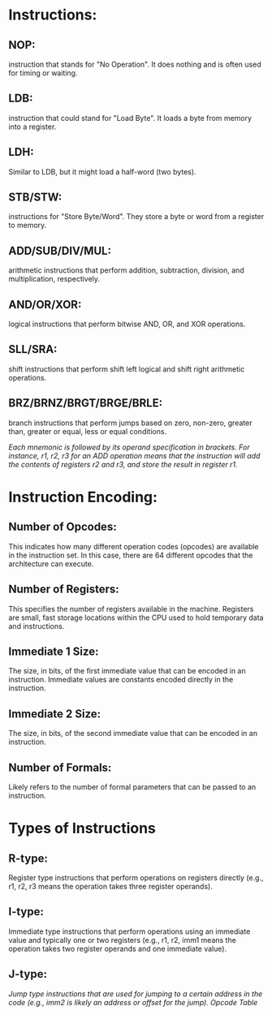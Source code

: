 # Instructions:

## NOP: 
instruction that stands for "No Operation". It does nothing and is often used for timing or waiting.
## LDB: 
instruction that could stand for "Load Byte". It loads a byte from memory into a register.
## LDH: 
Similar to LDB, but it might load a half-word (two bytes).
## STB/STW: 
instructions for "Store Byte/Word". They store a byte or word from a register to memory.
## ADD/SUB/DIV/MUL: 
arithmetic instructions that perform addition, subtraction, division, and multiplication, respectively.
## AND/OR/XOR: 
logical instructions that perform bitwise AND, OR, and XOR operations.
## SLL/SRA: 
shift instructions that perform shift left logical and shift right arithmetic operations.
## BRZ/BRNZ/BRGT/BRGE/BRLE: 
branch instructions that perform jumps based on zero, non-zero, greater than, greater or equal, less or equal conditions.

*Each mnemonic is followed by its operand specification in brackets. For instance, r1, r2, r3 for an ADD operation means that the instruction will add the contents of registers r2 and r3, and store the result in register r1.*

# Instruction Encoding:

## Number of Opcodes: 
This indicates how many different operation codes (opcodes) are available in the instruction set. In this case, there are 64 different opcodes that the architecture can execute.
## Number of Registers: 
This specifies the number of registers available in the machine. Registers are small, fast storage locations within the CPU used to hold temporary data and instructions.
## Immediate 1 Size: 
The size, in bits, of the first immediate value that can be encoded in an instruction. Immediate values are constants encoded directly in the instruction.
## Immediate 2 Size: 
The size, in bits, of the second immediate value that can be encoded in an instruction.
## Number of Formals: 
Likely refers to the number of formal parameters that can be passed to an instruction.
# Types of Instructions
## R-type: 
Register type instructions that perform operations on registers directly (e.g., r1, r2, r3 means the operation takes three register operands).
## I-type: 
Immediate type instructions that perform operations using an immediate value and typically one or two registers (e.g., r1, r2, imm1 means the operation takes two register operands and one immediate value).
## J-type: 

*Jump type instructions that are used for jumping to a certain address in the code (e.g., imm2 is likely an address or offset for the jump).
Opcode Table*

